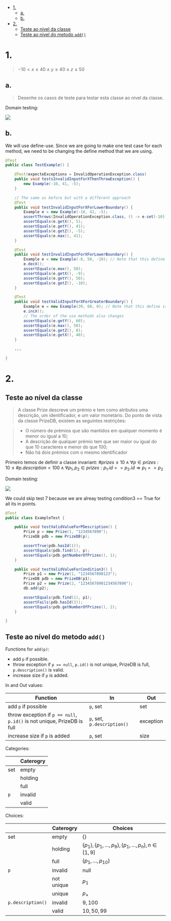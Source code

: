 

<!-- toc -->

- [1.](#1)
  * [a.](#a)
  * [b.](#b)
- [2.](#2)
  * [Teste ao nível da classe](#teste-ao-nivel-da-classe)
  * [Teste ao nível do metodo `add()`](#teste-ao-nivel-do-metodo-add)

<!-- tocstop -->

# 1.

> $-10 < x \leq 40 \wedge y \geq 40 \wedge z \leq 50$

## a.

> Desenhe os casos de teste para testar esta classe ao nível da classe.

Domain testing:

<img src="1 - a Domain testing.png">

## b.

We will use define-use. Since we are going to make one test case for each method, we need to be changing the define method that we are using.

```java
@Test
public class TestExample() {

    @Test(expecteExceptions = InvalidOperationException.class)
    public void testsInvalidInputForXThenThrowException() {
        new Example(-10, 41, -5);
    }

    // The same as before but with a different approach
    @Test
    public void testInvalidInputForXForLowerBoundary() {
        Example e = new Example(-10, 41, -5);
        assertThrows(InvalidOperationException.class, () -> e.set(-10));
        assertEquals(e.getX(), 5);
        assertEquals(e.getY(), 41);
        assertEquals(e.getZ(), -5);
        assertEquals(e.max(), 41);
    }

    @Test
    public void testInvalidInputForXForLowerBoundary() {
        Example e = new Example(-8, 50, -10); // Note that this define is different from the previous one.
        e.decX();
        assertEquals(e.max(), 50);
        assertEquals(e.getX(), -9);
        assertEquals(e.getY(), 50);
        assertEquals(e.getZ(), -10);
    }

    @Test
    public void testValidInputForXForGreaterBoundary() {
        Example e = new Example(39, 60, 0); // Note that this define is different from the previous one.
        e.incX();
        // The order of the use methods also changes
        assertEquals(e.getY(), 60);
        assertEquals(e.max(), 50);
        assertEquals(e.getZ(), 0);
        assertEquals(e.getX(), 40);
    }

    ...

}
```

# 2.

## Teste ao nível da classe

> A classe Prize descreve um prémio e tem como atributos uma descrição, um identificador, e um valor monetário. Do ponto de vista da classe PrizeDB, existem as seguintes restrições:

> - O número de prémios que são mantidos em qualquer momento é menor ou igual a 10;
> - A descrição de qualquer prémio tem que ser maior ou igual do que 10 caracteres e menor do que 100;
> - Não há dois prémios com o mesmo identificador

Primeiro temos de definir a classe invariant: $\#prizes \leq 10 \wedge \forall p \in prizes : 10 \leq \#p.description < 100 \wedge \forall p_1, p_2 \in prizes : p_1.id == p_2.id \Rightarrow p_1 == p_2$

Domain testing:

<img src="2 - Domain testing.png">

We could skip test 7 because we are alreay testing condition3 == True for all its in points.

```java
@Test
public class ExampleTest {

    public void testValidValueForPDescription() {
        Prize p = new Prize(1, "1234567890");
        PrizeDB pdb = new PrizeDB(p);

        assertTrue(pdb.hasId(1));
        assertEquals(pdb.find(1), p);
        assertEquals(pdb.getNumberOfPrizes(), 1);
    }

    public void testValidValueForCondition3() {
        Prize p1 = new Prize(1, "1234567890123");
        PrizeDB pdb = new PrizeDB(p1);
        Prize p2 = new Prize(2, "12345678901234567890");
        db.add(p2);

        assertEquals(pdb.find(1), p1);
        assertFails(pdb.hasId(3));
        assertEquals(pdb.getNumberOfPrizes(), 2);
    }

}
```

## Teste ao nível do metodo `add()`

Functions for `add(p)`:

- add `p` if possible.
- throw exception if `p == null`, `p.id()` is not unique, PrizeDB is full, `p.description()` is valid.
- increase size if `p` is added.

In and Out values:

| Function                                                                | In                          | Out       |
| ----------------------------------------------------------------------- | --------------------------- | --------- |
| add `p` if possible                                                     | `p`, set                    | set       |
| throw exception if `p == null`, `p.id()` is not unique, PrizeDB is full | `p`, set, `p.description()` | exception |
| increase size if `p` is added                                           | `p`, set                    | size      |

Categories:

|     | Caterogry |
| --- | --------- |
| set | empty     |
|     | holding   |
|     | full      |
| `p` | invalid   |
|     | valid     |

Choices:

|                   | Caterogry  | Choices                                                           |
| ----------------- | ---------- | ----------------------------------------------------------------- |
| set               | empty      | $\{\}$                                                            |
|                   | holding    | $\{p_1\}, \{p_1, \dots, p_9\}, \{p_1, \dots, p_n\}, n \in [1, 9]$ |
|                   | full       | $\{p_1, \dots, p_{10}\}$                                          |
| `p`               | invalid    | null                                                              |
|                   | not unique | $p_1$                                                             |
|                   | unique     | $p_\times$                                                        |
| `p.description()` | invalid    | $9, 100$                                                          |
|                   | valid      | $10, 50, 99$                                                      |
